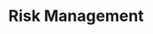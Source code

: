 # Risk Management

<object data="../../../../diagrams/out/kyc-risk-management.svg#darkable" type="image/svg+xml"></object>

